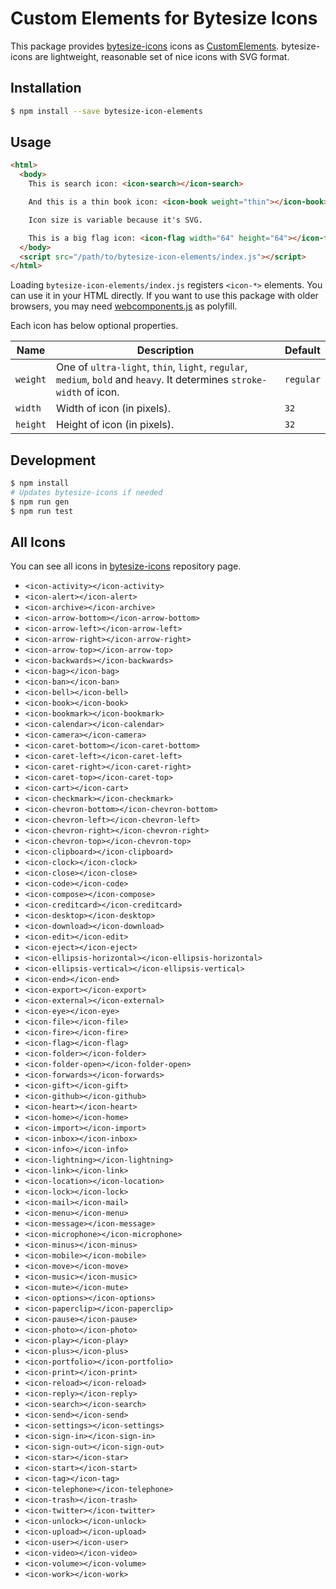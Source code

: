 Custom Elements for Bytesize Icons
==================================

This package provides [bytesize-icons](https://github.com/danklammer/bytesize-icons) icons as [CustomElements](https://developers.google.com/web/fundamentals/getting-started/primers/customelements).
bytesize-icons are lightweight, reasonable set of nice icons with SVG format.


## Installation

```sh
$ npm install --save bytesize-icon-elements
```


## Usage

```html
<html>
  <body>
    This is search icon: <icon-search></icon-search>

    And this is a thin book icon: <icon-book weight="thin"></icon-book>

    Icon size is variable because it's SVG.

    This is a big flag icon: <icon-flag width="64" height="64"></icon-flag>
  </body>
  <script src="/path/to/bytesize-icon-elements/index.js"></script>
</html>
```

Loading `bytesize-icon-elements/index.js` registers `<icon-*>` elements. You can use it in your HTML directly.
If you want to use this package with older browsers, you may need [webcomponents.js](https://github.com/webcomponents/webcomponentsjs) as polyfill.

Each icon has below optional properties.

| Name     | Description                                                                                                           | Default   |
|----------|-----------------------------------------------------------------------------------------------------------------------|-----------|
| `weight`   | One of `ultra-light`, `thin`, `light`, `regular`, `medium`, `bold` and `heavy`. It determines `stroke-width` of icon. | `regular` |
| `width`  | Width of icon (in pixels).                                                                                            | `32`      |
| `height` | Height of icon (in pixels).                                                                                           | `32`      |


## Development

```sh
$ npm install
# Updates bytesize-icons if needed
$ npm run gen
$ npm run test
```

## All Icons

You can see all icons in [bytesize-icons](https://github.com/danklammer/bytesize-icons#grab-n-go) repository page.

- `<icon-activity></icon-activity>`
- `<icon-alert></icon-alert>`
- `<icon-archive></icon-archive>`
- `<icon-arrow-bottom></icon-arrow-bottom>`
- `<icon-arrow-left></icon-arrow-left>`
- `<icon-arrow-right></icon-arrow-right>`
- `<icon-arrow-top></icon-arrow-top>`
- `<icon-backwards></icon-backwards>`
- `<icon-bag></icon-bag>`
- `<icon-ban></icon-ban>`
- `<icon-bell></icon-bell>`
- `<icon-book></icon-book>`
- `<icon-bookmark></icon-bookmark>`
- `<icon-calendar></icon-calendar>`
- `<icon-camera></icon-camera>`
- `<icon-caret-bottom></icon-caret-bottom>`
- `<icon-caret-left></icon-caret-left>`
- `<icon-caret-right></icon-caret-right>`
- `<icon-caret-top></icon-caret-top>`
- `<icon-cart></icon-cart>`
- `<icon-checkmark></icon-checkmark>`
- `<icon-chevron-bottom></icon-chevron-bottom>`
- `<icon-chevron-left></icon-chevron-left>`
- `<icon-chevron-right></icon-chevron-right>`
- `<icon-chevron-top></icon-chevron-top>`
- `<icon-clipboard></icon-clipboard>`
- `<icon-clock></icon-clock>`
- `<icon-close></icon-close>`
- `<icon-code></icon-code>`
- `<icon-compose></icon-compose>`
- `<icon-creditcard></icon-creditcard>`
- `<icon-desktop></icon-desktop>`
- `<icon-download></icon-download>`
- `<icon-edit></icon-edit>`
- `<icon-eject></icon-eject>`
- `<icon-ellipsis-horizontal></icon-ellipsis-horizontal>`
- `<icon-ellipsis-vertical></icon-ellipsis-vertical>`
- `<icon-end></icon-end>`
- `<icon-export></icon-export>`
- `<icon-external></icon-external>`
- `<icon-eye></icon-eye>`
- `<icon-file></icon-file>`
- `<icon-fire></icon-fire>`
- `<icon-flag></icon-flag>`
- `<icon-folder></icon-folder>`
- `<icon-folder-open></icon-folder-open>`
- `<icon-forwards></icon-forwards>`
- `<icon-gift></icon-gift>`
- `<icon-github></icon-github>`
- `<icon-heart></icon-heart>`
- `<icon-home></icon-home>`
- `<icon-import></icon-import>`
- `<icon-inbox></icon-inbox>`
- `<icon-info></icon-info>`
- `<icon-lightning></icon-lightning>`
- `<icon-link></icon-link>`
- `<icon-location></icon-location>`
- `<icon-lock></icon-lock>`
- `<icon-mail></icon-mail>`
- `<icon-menu></icon-menu>`
- `<icon-message></icon-message>`
- `<icon-microphone></icon-microphone>`
- `<icon-minus></icon-minus>`
- `<icon-mobile></icon-mobile>`
- `<icon-move></icon-move>`
- `<icon-music></icon-music>`
- `<icon-mute></icon-mute>`
- `<icon-options></icon-options>`
- `<icon-paperclip></icon-paperclip>`
- `<icon-pause></icon-pause>`
- `<icon-photo></icon-photo>`
- `<icon-play></icon-play>`
- `<icon-plus></icon-plus>`
- `<icon-portfolio></icon-portfolio>`
- `<icon-print></icon-print>`
- `<icon-reload></icon-reload>`
- `<icon-reply></icon-reply>`
- `<icon-search></icon-search>`
- `<icon-send></icon-send>`
- `<icon-settings></icon-settings>`
- `<icon-sign-in></icon-sign-in>`
- `<icon-sign-out></icon-sign-out>`
- `<icon-star></icon-star>`
- `<icon-start></icon-start>`
- `<icon-tag></icon-tag>`
- `<icon-telephone></icon-telephone>`
- `<icon-trash></icon-trash>`
- `<icon-twitter></icon-twitter>`
- `<icon-unlock></icon-unlock>`
- `<icon-upload></icon-upload>`
- `<icon-user></icon-user>`
- `<icon-video></icon-video>`
- `<icon-volume></icon-volume>`
- `<icon-work></icon-work>`
